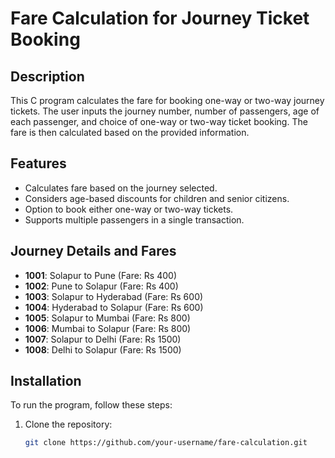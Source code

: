  # Fare Calculation for Journey Ticket Booking

## Description
This C program calculates the fare for booking one-way or two-way journey tickets. The user inputs the journey number, number of passengers, age of each passenger, and choice of one-way or two-way ticket booking. The fare is then calculated based on the provided information.

## Features
- Calculates fare based on the journey selected.
- Considers age-based discounts for children and senior citizens.
- Option to book either one-way or two-way tickets.
- Supports multiple passengers in a single transaction.

## Journey Details and Fares
- **1001**: Solapur to Pune (Fare: Rs 400)
- **1002**: Pune to Solapur (Fare: Rs 400)
- **1003**: Solapur to Hyderabad (Fare: Rs 600)
- **1004**: Hyderabad to Solapur (Fare: Rs 600)
- **1005**: Solapur to Mumbai (Fare: Rs 800)
- **1006**: Mumbai to Solapur (Fare: Rs 800)
- **1007**: Solapur to Delhi (Fare: Rs 1500)
- **1008**: Delhi to Solapur (Fare: Rs 1500)

## Installation
To run the program, follow these steps:

1. Clone the repository:
   ```sh
   git clone https://github.com/your-username/fare-calculation.git
